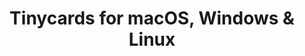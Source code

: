 ---
name: Tinycards
url: 'https://tinycards.duolingo.com'
category: Education
title: 'Tinycards for macOS, Windows & Linux'
key: tinycards

---